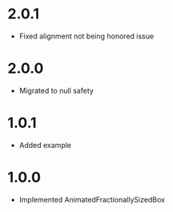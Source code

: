 # 2.0.1

- Fixed alignment not being honored issue

# 2.0.0

- Migrated to null safety

# 1.0.1

- Added example

# 1.0.0

- Implemented AnimatedFractionallySizedBox